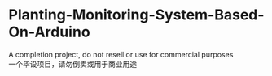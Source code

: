 # Planting-Monitoring-System-Based-On-Arduino
A completion project, do not resell or use for commercial purposes  
一个毕设项目，请勿倒卖或用于商业用途  
